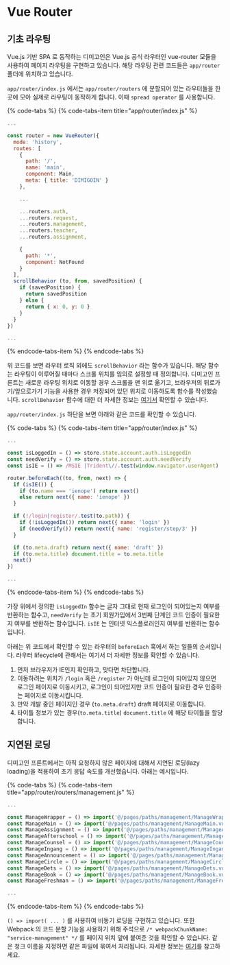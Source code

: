 # Vue Router

## 기초 라우팅

Vue.js 기반 SPA 로 동작하는 디미고인은 Vue.js 공식 라우터인 vue-router 모듈을 사용하여 페이지 라우팅을 구현하고 있습니다. 해당 라우팅 관련 코드들은 `app/router` 폴더에 위치하고 있습니다.

`app/router/index.js` 에서는 `app/router/routers` 에 분할되어 있는 라우터들을 한 곳에 모아 실제로 라우팅이 동작하게 합니다. 이때 `spread operator` 를 사용합니다.

{% code-tabs %}
{% code-tabs-item title="app/router/index.js" %}
```javascript
...

const router = new VueRouter({
  mode: 'history',
  routes: [
    {
      path: '/',
      name: 'main',
      component: Main,
      meta: { title: 'DIMIGOIN' }
    },

    ...

    ...routers.auth,
    ...routers.request,
    ...routers.management,
    ...routers.teacher,
    ...routers.assignment,

    {
      path: '*',
      component: NotFound
    }
  ],
  scrollBehavior (to, from, savedPosition) {
    if (savedPosition) {
      return savedPosition
    } else {
      return { x: 0, y: 0 }
    }
  }
})

...
```
{% endcode-tabs-item %}
{% endcode-tabs %}

위 코드를 보면 라우터 로직 외에도 `scrollBehavior` 라는 함수가 있습니다. 해당 함수는 라우팅이 이루어질 때마다 스크롤 위치를 임의로 설정할 때 정의합니다. 디미고인 프론트는 새로운 라우팅 위치로 이동할 경우 스크롤을 맨 위로 옮기고, 브라우저의 뒤로가기/앞으로가기 기능을 사용한 경우 저장되어 있던 위치로 이동하도록 함수를 작성했습니다. `scrollBehavior` 함수에 대한 더 자세한 정보는 [여기서](https://router.vuejs.org/kr/guide/advanced/scroll-behavior.html) 확인할 수 있습니다. 

`app/router/index.js` 하단을 보면 아래와 같은 코드를 확인할 수 있습니다.

{% code-tabs %}
{% code-tabs-item title="app/router/index.js" %}
```javascript
...

const isLoggedIn = () => store.state.account.auth.isLoggedIn
const needVerify = () => store.state.account.auth.needVerify
const isIE = () => /MSIE |Trident\//.test(window.navigator.userAgent)

router.beforeEach((to, from, next) => {
  if (isIE()) {
    if (to.name === 'ienope') return next()
    else return next({ name: 'ienope' })
  }

  if (!/login|register/.test(to.path)) {
    if (!isLoggedIn()) return next({ name: 'login' })
    if (needVerify()) return next({ name: 'register/step/3' })
  }

  if (to.meta.draft) return next({ name: 'draft' })
  if (to.meta.title) document.title = to.meta.title
  next()
})

...
```
{% endcode-tabs-item %}
{% endcode-tabs %}

가장 위에서 정의한 `isLoggedIn` 함수는 글자 그대로 현재 로그인이 되어있는지 여부를 반환하는 함수고, `needVerify` 는 초기 회원가입에서 3번째 단계인 코드 인증이 필요한지 여부를 반환하는 함수입니다. `isIE` 는 인터넷 익스플로러인지 여부를 반환하는 함수입니다. 

아래는 위 코드에서 확인할 수 있는 라우터의 `beforeEach` 훅에서 하는 일들의 순서입니다. 라우터 lifecycle에 관해서는 여기서 더 자세한 정보를 확인할 수 있습니다.

1. 먼저 브라우저가 IE인지 확인하고, 맞다면 차단합니다.
2. 이동하려는 위치가 `/login` 혹은 `/register` 가 아닌데 로그인이 되어있지 않으면 로그인 페이지로 이동시키고, 로그인이 되어있지만 코드 인증이 필요한 경우 인증하는 페이지로 이동시킵니다.
3. 만약 개발 중인 페이지인 경우 \(`to.meta.draft`\) draft 페이지로 이동합니다.
4. 타이틀 정보가 있는 경우\(`to.meta.title`\) `document.title` 에 해당 타이틀을 할당합니다.

## 지연된 로딩

디미고인 프론트에서는 아직 요청하지 않은 페이지에 대해서 지연된 로딩\(lazy loading\)을 적용하여 초기 응답 속도를 개선했습니다. 아래는 예시입니다.

{% code-tabs %}
{% code-tabs-item title="app/router/routers/management.js" %}
```javascript
...

const ManageWrapper = () => import('@/pages/paths/management/ManageWrapper.vue')
const ManageMain = () => import('@/pages/paths/management/ManageMain.vue')
const ManageAssignment = () => import('@/pages/paths/management/ManageAssignment.vue')
const ManageAfterschool = () => import('@/pages/paths/management/ManageAfterschool.vue')
const ManageCounsel = () => import('@/pages/paths/management/ManageCounsel.vue')
const ManageIngang = () => import('@/pages/paths/management/ManageIngang.vue')
const ManageAnnouncement = () => import('@/pages/paths/management/ManageAnnouncement.vue')
const ManageCircle = () => import('@/pages/paths/management/ManageCircle.vue')
const ManageDets = () => import('@/pages/paths/management/ManageDets.vue')
const ManageBook = () => import('@/pages/paths/management/ManageBook.vue')
const ManageFreshman = () => import('@/pages/paths/management/ManageFreshman.vue')

...
```
{% endcode-tabs-item %}
{% endcode-tabs %}

`() => import( ... )` 를 사용하여 비동기 로딩을 구현하고 있습니다. 또한 Webpack 의 코드 분할 기능을 사용하기 위해 주석으로 `/* webpackChunkName: "service-management" */` 를 페이지 위치 앞에 붙여준 것을 확인할 수 있습니다. 같은 청크 이름을 지정하면 같은 파일에 묶여서 처리됩니다. 자세한 정보는 [여기](https://router.vuejs.org/kr/guide/advanced/lazy-loading.html)를 참고하세요.
